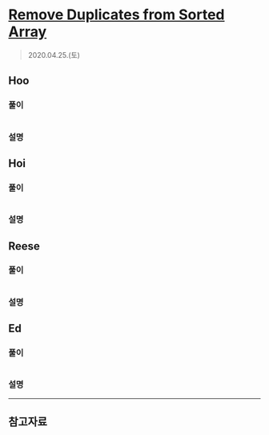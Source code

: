 # [Remove Duplicates from Sorted Array](https://leetcode.com/explore/interview/card/top-interview-questions-easy/92/array/727/)

> 2020.04.25.(토)

## Hoo
 
### 풀이

```js
```

### 설명

## Hoi

### 풀이

```js
```

### 설명

## Reese

### 풀이

```js
```

### 설명

## Ed

### 풀이

```js
```

### 설명

---

## 참고자료
